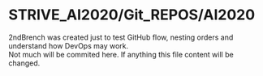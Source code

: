 # STRIVE_AI2020/Git_REPOS/AI2020

2ndBrench was created just to test GitHub flow, nesting orders and understand how DevOps may work.<br> 
Not much will be commited here. If anything this file content will be changed.
